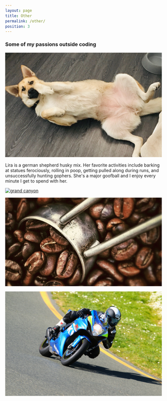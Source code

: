 ```yaml
---
layout: page
title: Other
permalink: /other/
position: 3
---
```


### Some of my passions outside coding


[ ![Lira](/public/images/lira.jpg "Lira") ](/public/images/lira.jpg)
<div>
Lira is a german shepherd husky mix. Her favorite activities include barking at statues ferociously, rolling in poop, getting pulled along during runs, and unsuccessfully hunting gophers. She's a major goofball and I enjoy every minute I get to spend with her.
</div>


[ ![grand canyon](/public/images/grand_canyon.jpg "grand canyon") ](/public/images/grand_canyon.jpg)

[ ![coffee](/public/images/coffee.jpg "coffee") ](/public/images/coffee.jpg)

[ ![motorcycle](/public/images/motorcycle.jpg "motorcycle") ](/public/images/motorcycle.jpg)
